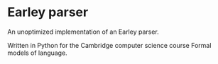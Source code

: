 # Earley parser

An unoptimized implementation of an Earley parser.

Written in Python for the Cambridge computer science course Formal models of language.
